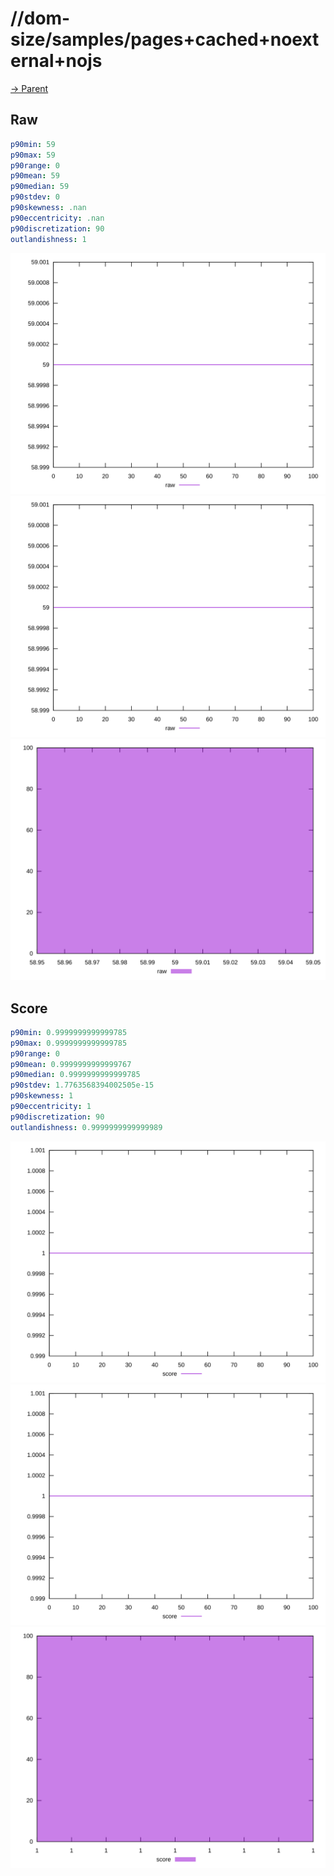 
# //dom-size/samples/pages+cached+noexternal+nojs

[→ Parent](../..)


## Raw


```yaml
p90min: 59
p90max: 59
p90range: 0
p90mean: 59
p90median: 59
p90stdev: 0
p90skewness: .nan
p90eccentricity: .nan
p90discretization: 90
outlandishness: 1

```

![PLOT: raw-values](./raw/values.svg)![PLOT: raw-sorted](./raw/sorted.svg)![PLOT: raw-histogram](./raw/histogram.svg)
## Score


```yaml
p90min: 0.9999999999999785
p90max: 0.9999999999999785
p90range: 0
p90mean: 0.9999999999999767
p90median: 0.9999999999999785
p90stdev: 1.7763568394002505e-15
p90skewness: 1
p90eccentricity: 1
p90discretization: 90
outlandishness: 0.9999999999999989

```

![PLOT: score-values](./score/values.svg)![PLOT: score-sorted](./score/sorted.svg)![PLOT: score-histogram](./score/histogram.svg)
